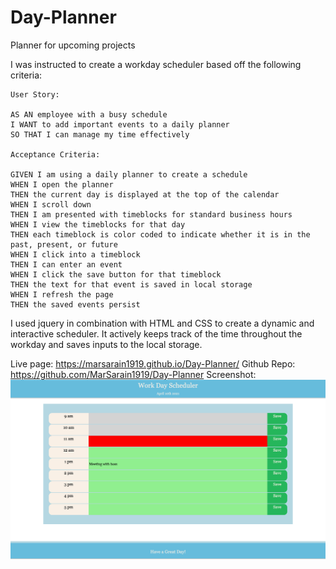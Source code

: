 # Day-Planner
Planner for upcoming projects

I was instructed to create a workday scheduler based off the following criteria:


```
User Story:

AS AN employee with a busy schedule
I WANT to add important events to a daily planner
SO THAT I can manage my time effectively

Acceptance Criteria:

GIVEN I am using a daily planner to create a schedule
WHEN I open the planner
THEN the current day is displayed at the top of the calendar
WHEN I scroll down
THEN I am presented with timeblocks for standard business hours
WHEN I view the timeblocks for that day
THEN each timeblock is color coded to indicate whether it is in the past, present, or future
WHEN I click into a timeblock
THEN I can enter an event
WHEN I click the save button for that timeblock
THEN the text for that event is saved in local storage
WHEN I refresh the page
THEN the saved events persist
```

I used jquery in combination with HTML and CSS to create a dynamic and interactive scheduler. It actively keeps track of the time throughout the workday and saves inputs to the local storage.

Live page: https://marsarain1919.github.io/Day-Planner/
Github Repo: https://github.com/MarSarain1919/Day-Planner
Screenshot: ![Getting Started](./img/screenshot.png)




